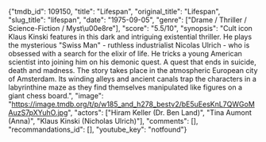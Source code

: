 {"tmdb_id": 109150, "title": "Lifespan", "original_title": "Lifespan", "slug_title": "lifespan", "date": "1975-09-05", "genre": ["Drame / Thriller / Science-Fiction / Myst\u00e8re"], "score": "5.5/10", "synopsis": "Cult icon Klaus Kinski features in this dark and intriguing existential thriller. He plays the mysterious \"Swiss Man\" - ruthless industrialist Nicolas Ulrich - who is obsessed with a search for the elixir of life.  He tricks a young American scientist into joining him on his demonic quest. A quest that ends in suicide, death and madness.  The story takes place in the atmospheric European city of Amsterdam. Its winding alleys and ancient canals trap the characters in a labyrinthine maze as they find themselves manipulated like figures on a giant chess board.", "image": "https://image.tmdb.org/t/p/w185_and_h278_bestv2/bE5uEesKnL7QWGoMAuzS7pXYuhO.jpg", "actors": ["Hiram Keller (Dr. Ben Land)", "Tina Aumont (Anna)", "Klaus Kinski (Nicholas Ulrich)"], "comments": [], "recommandations_id": [], "youtube_key": "notfound"}